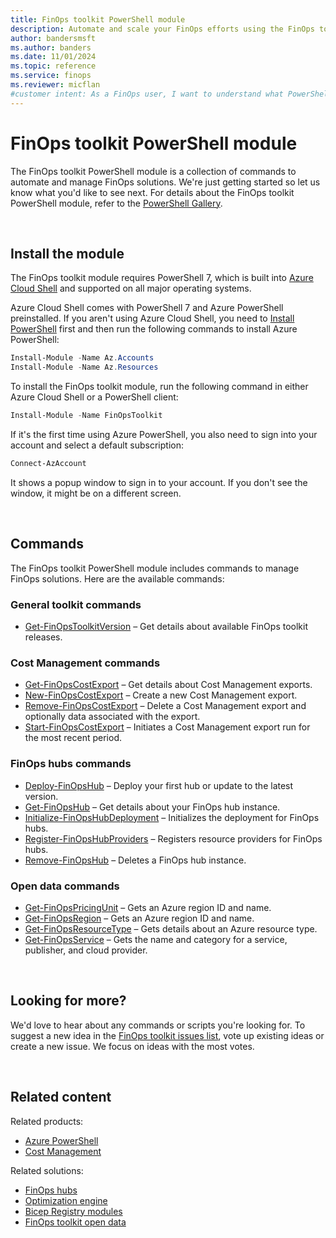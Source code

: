 ```yaml
---
title: FinOps toolkit PowerShell module
description: Automate and scale your FinOps efforts using the FinOps toolkit PowerShell module, which includes commands to manage FinOps solutions.
author: bandersmsft
ms.author: banders
ms.date: 11/01/2024
ms.topic: reference
ms.service: finops
ms.reviewer: micflan
#customer intent: As a FinOps user, I want to understand what PowerShell commands are available in the FinOpsToolkit module.
---
```


<!-- markdownlint-disable-next-line MD025 -->
# FinOps toolkit PowerShell module

The FinOps toolkit PowerShell module is a collection of commands to automate and manage FinOps solutions. We're just getting started so let us know what you'd like to see next. For details about the FinOps toolkit PowerShell module, refer to the [PowerShell Gallery](https://www.powershellgallery.com/packages/FinOpsToolkit).

<br>

## Install the module

The FinOps toolkit module requires PowerShell 7, which is built into [Azure Cloud Shell](https://portal.azure.com/#cloudshell) and supported on all major operating systems. 

Azure Cloud Shell comes with PowerShell 7 and Azure PowerShell preinstalled. If you aren't using Azure Cloud Shell, you need to [Install PowerShell](/powershell/scripting/install/installing-powershell) first and then run the following commands to install Azure PowerShell:

```powershell
Install-Module -Name Az.Accounts
Install-Module -Name Az.Resources
```

To install the FinOps toolkit module, run the following command in either Azure Cloud Shell or a PowerShell client:

```powershell
Install-Module -Name FinOpsToolkit
```

If it's the first time using Azure PowerShell, you also need to sign into your account and select a default subscription:

```powershell
Connect-AzAccount
```

It shows a popup window to sign in to your account. If you don't see the window, it might be on a different screen.

<br>

## Commands

The FinOps toolkit PowerShell module includes commands to manage FinOps solutions. Here are the available commands:

### General toolkit commands

- [Get-FinOpsToolkitVersion](toolkit/Get-FinOpsToolkitVersion.md) – Get details about available FinOps toolkit releases.

### Cost Management commands

- [Get-FinOpsCostExport](cost/Get-FinOpsCostExport.md) – Get details about Cost Management exports.
- [New-FinOpsCostExport](cost/New-FinOpsCostExport.md) – Create a new Cost Management export.
- [Remove-FinOpsCostExport](cost/Remove-FinOpsCostExport.md) – Delete a Cost Management export and optionally data associated with the export.
- [Start-FinOpsCostExport](cost/Start-FinOpsCostExport.md) – Initiates a Cost Management export run for the most recent period.

### FinOps hubs commands

- [Deploy-FinOpsHub](hubs/Deploy-FinOpsHub.md) – Deploy your first hub or update to the latest version.
- [Get-FinOpsHub](hubs/Get-FinOpsHub.md) – Get details about your FinOps hub instance.
- [Initialize-FinOpsHubDeployment](hubs/Initialize-FinOpsHubDeployment.md) – Initializes the deployment for FinOps hubs.
- [Register-FinOpsHubProviders](hubs/Register-FinOpsHubProviders.md) – Registers resource providers for FinOps hubs.
- [Remove-FinOpsHub](hubs/Remove-FinOpsHub.md) – Deletes a FinOps hub instance.

### Open data commands

- [Get-FinOpsPricingUnit](data/Get-FinOpsPricingUnit.md) – Gets an Azure region ID and name.
- [Get-FinOpsRegion](data/Get-FinOpsRegion.md) – Gets an Azure region ID and name.
- [Get-FinOpsResourceType](data/Get-FinOpsResourceType.md) – Gets details about an Azure resource type.
- [Get-FinOpsService](data/Get-FinOpsService.md) – Gets the name and category for a service, publisher, and cloud provider.

<br>

## Looking for more?

We'd love to hear about any commands or scripts you're looking for. To suggest a new idea in the [FinOps toolkit issues list](https://aka.ms/ftk/ideas), vote up existing ideas or create a new issue. We focus on ideas with the most votes.

<br>

## Related content

Related products:

- [Azure PowerShell](/powershell/azure/)
- [Cost Management](/azure/cost-management-billing/costs/)

Related solutions:

- [FinOps hubs](../hubs/finops-hubs-overview.md)
- [Optimization engine](../optimization-engine/overview.md)
- [Bicep Registry modules](../bicep-registry/modules.md)
- [FinOps toolkit open data](../open-data.md)

<br>

